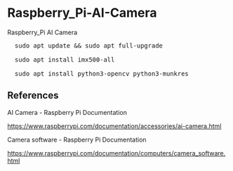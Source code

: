 # Raspberry_Pi-AI-Camera
Raspberry_Pi AI Camera

<pre>
  sudo apt update && sudo apt full-upgrade<br>
  sudo apt install imx500-all<br>
  sudo apt install python3-opencv python3-munkres
</pre>

## References

AI Camera - Raspberry Pi Documentation

https://www.raspberrypi.com/documentation/accessories/ai-camera.html

Camera software - Raspberry Pi Documentation

https://www.raspberrypi.com/documentation/computers/camera_software.html
